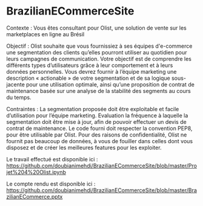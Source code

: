 # BrazilianECommerceSite

Contexte : Vous êtes consultant pour Olist, une solution de vente sur les marketplaces en ligne au Brésil

Objectif : Olist souhaite que vous fournissiez à ses équipes d'e-commerce une segmentation des clients qu’elles pourront utiliser au quotidien pour leurs campagnes de communication. Votre objectif est de comprendre les différents types d’utilisateurs grâce à leur comportement et à leurs données personnelles. Vous devrez fournir à l’équipe marketing une description « actionable » de votre segmentation et de sa logique sous-jacente pour une utilisation optimale, ainsi qu’une proposition de contrat de maintenance basée sur une analyse de la stabilité des segments au cours du temps.

Contraintes : La segmentation proposée doit être exploitable et facile d’utilisation pour l’équipe marketing.
Evaluation la fréquence à laquelle la segmentation doit être mise à jour, afin de pouvoir effectuer un devis de contrat de maintenance.
Le code fourni doit respecter la convention PEP8, pour être utilisable par Olist.
Pour des raisons de confidentialité, Olist ne fournit pas beaucoup de données, à vous de fouiller dans celles dont vous disposez et de créer les meilleures features pour les exploiter.

Le travail effectué est disponible ici : https://github.com/doubianimehdi/BrazilianECommerceSite/blob/master/Projet%204%20Olist.ipynb

Le compte rendu est disponible ici : https://github.com/doubianimehdi/BrazilianECommerceSite/blob/master/BrazilianECommerce.pptx

